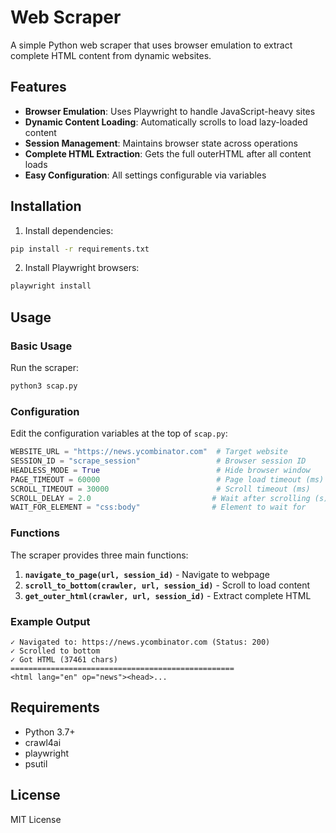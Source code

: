 # Web Scraper

A simple Python web scraper that uses browser emulation to extract complete HTML content from dynamic websites.

## Features

- **Browser Emulation**: Uses Playwright to handle JavaScript-heavy sites
- **Dynamic Content Loading**: Automatically scrolls to load lazy-loaded content
- **Session Management**: Maintains browser state across operations
- **Complete HTML Extraction**: Gets the full outerHTML after all content loads
- **Easy Configuration**: All settings configurable via variables

## Installation

1. Install dependencies:
```bash
pip install -r requirements.txt
```

2. Install Playwright browsers:
```bash
playwright install
```

## Usage

### Basic Usage

Run the scraper:
```bash
python3 scap.py
```

### Configuration

Edit the configuration variables at the top of `scap.py`:

```python
WEBSITE_URL = "https://news.ycombinator.com"  # Target website
SESSION_ID = "scrape_session"                 # Browser session ID
HEADLESS_MODE = True                          # Hide browser window
PAGE_TIMEOUT = 60000                          # Page load timeout (ms)
SCROLL_TIMEOUT = 30000                        # Scroll timeout (ms)
SCROLL_DELAY = 2.0                           # Wait after scrolling (s)
WAIT_FOR_ELEMENT = "css:body"                # Element to wait for
```

### Functions

The scraper provides three main functions:

1. **`navigate_to_page(url, session_id)`** - Navigate to webpage
2. **`scroll_to_bottom(crawler, url, session_id)`** - Scroll to load content
3. **`get_outer_html(crawler, url, session_id)`** - Extract complete HTML

### Example Output

```
✓ Navigated to: https://news.ycombinator.com (Status: 200)
✓ Scrolled to bottom
✓ Got HTML (37461 chars)
==================================================
<html lang="en" op="news"><head>...
```

## Requirements

- Python 3.7+
- crawl4ai
- playwright
- psutil

## License

MIT License 
